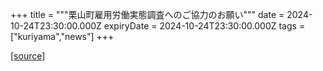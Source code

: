 +++
title = """栗山町雇用労働実態調査へのご協力のお願い"""
date = 2024-10-24T23:30:00.000Z
expiryDate = 2024-10-24T23:30:00.000Z
tags = ["kuriyama","news"]
+++


[[source]](https://www.town.kuriyama.hokkaido.jp/soshiki/51/19850.html)
